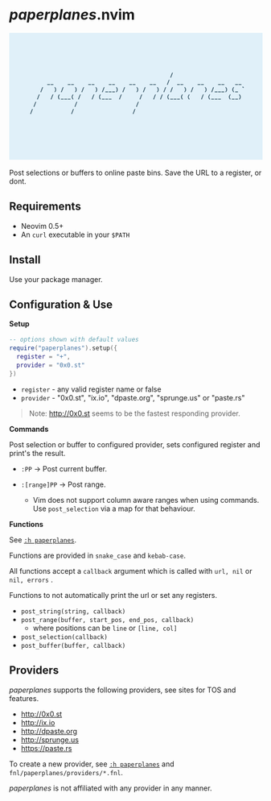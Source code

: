 # _paperplanes_.nvim

![paperplanes Logo](images/logo.png)

Post selections or buffers to online paste bins. Save the URL to a register, or
dont.

## Requirements

- Neovim 0.5+
- An `curl` executable in your `$PATH`

## Install

Use your package manager.

## Configuration & Use

**Setup**

```lua
-- options shown with default values
require("paperplanes").setup({
  register = "+",
  provider = "0x0.st"
})
```

- `register` - any valid register name or false
- `provider` - "0x0.st", "ix.io", "dpaste.org", "sprunge.us" or "paste.rs"

> Note: http://0x0.st seems to be the fastest responding provider.

**Commands**

Post selection or buffer to configured provider, sets configured register and
print's the result.

- `:PP` -> Post current buffer.

- `:[range]PP` -> Post range.
  - Vim does not support column aware ranges when using commands. Use
    `post_selection` via a map for that behaviour.

**Functions**

See [`:h paperplanes`](doc/paperplanes.txt).

Functions are provided in `snake_case` and `kebab-case`.

All functions accept a `callback` argument which is called with `url, nil` or
`nil, errors` .

Functions to not automatically print the url or set any registers.

- `post_string(string, callback)`
- `post_range(buffer, start_pos, end_pos, callback)`
  - where positions can be `line` or `[line, col]`
- `post_selection(callback)`
- `post_buffer(buffer, callback)`

## Providers

_paperplanes_ supports the following providers, see sites for TOS and
features.

- http://0x0.st
- http://ix.io
- http://dpaste.org
- http://sprunge.us
- https://paste.rs

To create a new provider, see [`:h paperplanes`](doc/paperplanes.txt) and
`fnl/paperplanes/providers/*.fnl`.

_paperplanes_ is not affiliated with any provider in any manner.
